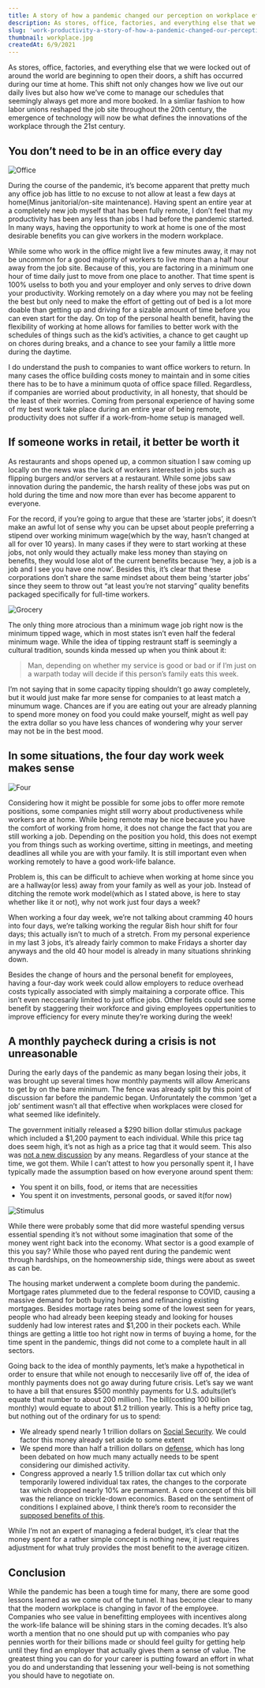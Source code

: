 ```yaml
---
title: A story of how a pandemic changed our perception on workplace efficiency
description: As stores, office, factories, and everything else that we were locked out of around the world are beginning to open their doors, a shift has occured during our time at home. This shift not only changes how we live out our daily lives but also how we’ve come to manage our schedules that seemingly always get more and more booked.
slug: 'work-productivity-a-story-of-how-a-pandemic-changed-our-perception-on-workplace-efficiency'
thumbnail: workplace.jpg
createdAt: 6/9/2021
---
```


As stores, office, factories, and everything else that we were locked out of around the world are beginning to open their doors, a shift has occurred during our time at home. This shift not only changes how we live out our daily lives but also how we’ve come to manage our schedules that seemingly always get more and more booked. In a simliar fashion to how labor unions reshaped the job site throughout the 20th century, the emergence of technology will now be what defines the innovations of the workplace through the 21st century.

## You don’t need to be in an office every day

<img src="/images/blog/office.jpg" alt="Office" />

During the course of the pandemic, it’s become apparent that pretty much any office job has little to no excuse to not allow at least a few days at home(Minus janitorial/on-site maintenance). Having spent an entire year at a completely new job myself that has been fully remote, I don’t feel that my productivity has been any less than jobs I had before the pandemic started. In many ways, having the opportunity to work at home is one of the most desirable benefits you can give workers in the modern workplace.

While some who work in the office might live a few minutes away, it may not be uncommon for a good majority of workers to live more than a half hour away from the job site. Because of this, you are factoring in a minimum one hour of time daily just to move from one place to another. That time spent is 100% uselss to both you and your employer and only serves to drive down your productivity. Working remotely on a day where you may not be feeling the best but only need to make the effort of getting out of bed is a lot more doable than getting up and driving for a sizable amount of time before you can even start for the day. On top of the personal health benefit, having the flexibility of working at home allows for families to better work with the schedules of things such as the kid’s activities, a chance to get caught up on chores during breaks, and a chance to see your family a little more during the daytime.

I do understand the push to companies to want office workers to return. In many cases the office building costs money to maintain and in some cities there has to be to have a minimum quota of office space filled. Regardless, if companies are worried about productivity, in all honesty, that should be the least of their worries. Coming from personal experience of having some of my best work take place during an entire year of being remote, productivity does not suffer if a work-from-home setup is managed well.

## If someone works in retail, it better be worth it

As restaurants and shops opened up, a common situation I saw coming up locally on the news was the lack of workers interested in jobs such as flipping burgers and/or servers at a restaurant. While some jobs saw innovation during the pandemic, the harsh reality of these jobs was put on hold during the time and now more than ever has become apparent to everyone. 

For the record, if you’re going to argue that these are ‘starter jobs’, it doesn’t make an awful lot of sense why you can be upset about people preferring a stipend over working minimum wage(which by the way, hasn’t changed at all for over 10 years). In many cases if they were to start working at these jobs, not only would they actually make less money than staying on benefits, they would lose alot of the current benefits because ‘hey, a job is a job and I see you have one now’. Besides this, it’s clear that these corporations don’t share the same mindset about them being ‘starter jobs’ since they seem to throw out “at least you’re not starving” quality benefits packaged specifically for full-time workers.

<img src="/images/blog/grocery.jpeg" alt="Grocery" />

The only thing more atrocious than a minimum wage job right now is the minimum tipped wage, which in most states isn’t even half the federal minimum wage. While the idea of tipping restraunt staff is seemingly a cultural tradition, sounds kinda messed up when you think about it:

> Man, depending on whether my service is good or bad or if I’m just on a warpath today will decide if this person’s family eats this week.

I’m not saying that in some capacity tipping shouldn’t go away completely, but it would just make far more sense for companies to at least match a minumum wage. Chances are if you are eating out your are already planning to spend more money on food you could make yourself, might as well pay the extra dollar so you have less chances of wondering why your server may not be in the best mood.

## In some situations, the four day work week makes sense

<img src="/images/blog/four.png" alt="Four" />

Considering how it might be possible for some jobs to offer more remote positions, some companies might still worry about productiveness while workers are at home. While being remote may be nice because you have the comfort of working from home, it does not change the fact that you are still working a job. Depending on the position you hold, this does not exempt you from things such as working overtime, sitting in meetings, and meeting deadlines all while you are with your family. It is still important even when working remotely to have a good work-life balance.

Problem is, this can be difficult to achieve when working at home since you are a hallway(or less) away from your family as well as your job. Instead of ditching the remote work model(which as I stated above, is here to stay whether like it or not), why not work just four days a week?

When working a four day week, we’re not talking about cramming 40 hours into four days, we’re talking working the regular 8ish hour shift for four days; this actually isn’t to much of a stretch. From my personal experience in my last 3 jobs, it’s already fairly common to make Fridays a shorter day anyways and the old 40 hour model is already in many situations shrinking down. 

Besides the change of hours and the personal benefit for employees, having a four-day work week could allow employers to reduce overhead costs typically associated with simply maitaining a corporate office. This isn’t even neccesarily limited to just office jobs. Other fields could see some benefit by staggering their workforce and giving employees oppertunities to improve efficiency for every minute they’re working during the week!

## A monthly paycheck during a crisis is not unreasonable

During the early days of the pandemic as many began losing their jobs, it was brought up several times how monthly payments will allow Americans to get by on the bare minimum. The fence was already split by this point of discussion far before the pandemic began. Unforuntately the common ‘get a job’ sentiment wasn’t all that effective when workplaces were closed for what seemed like idefinitely. 

The government initially released a $290 billion dollar stimulus package which included a $1,200 payment to each individual. While this price tag does seem high, it’s not as high as a price tag that it would seem. This also was [not a new discussion](https://www.pbs.org/newshour/politics/how-would-andrew-yang-give-americans-1000-per-month-with-this-tax) by any means. Regardless of your stance at the time, we got them. While I can’t attest to how you personally spent it, I have typically made the assumption based on how everyone around spent them:

- You spent it on bills, food, or items that are necessities
- You spent it on investments, personal goods, or saved it(for now)

<img src="/images/blog/stimulus.jpg" alt="Stimulus" />

While there were probably some that did more wasteful spending versus essential spending it’s not without some imagination that some of the money went right back into the economy. What sector is a good example of this you say? While those who payed rent during the pandemic went through hardships, on the homeownership side, things were about as sweet as can be.

The housing market underwent a complete boom during the pandemic. Mortgage rates plummeted due to the federal response to COVID, causing a massive demand for both buying homes and refinancing existing mortgages. Besides mortage rates being some of the lowest seen for years, people who had already been keeping steady and looking for houses suddenly had low interest rates and $1,200 in their pockets each. While things are getting a little too hot right now in terms of buying a home, for the time spent in the pandemic, things did not come to a complete hault in all sectors.

Going back to the idea of monthly payments, let’s make a hypothetical in order to ensure that while not enough to neccesarily live off of, the idea of monthly payments does not go away during future crisis. Let’s say we want to have a bill that ensures $500 monthly payments for U.S. adults(let’s equate that number to about 200 million). The bill(costing 100 billion monthly) would equate to about $1.2 trillion yearly. This is a hefty price tag, but nothing out of the ordinary for us to spend:

- We already spend nearly 1 trillion dollars on [Social Security](https://www.ssa.gov/budget/). We could factor this money already set aside to some extent
- We spend more than half a trillion dollars on [defense](https://comptroller.defense.gov/Portals/45/Documents/defbudget/fy2021/FY21_Green_Book.pdf), which has long been debated on how much many actually needs to be spent considering our dimished activity.
- Congress approved a nearly 1.5 trillion dollar tax cut which only temporarily lowered individual tax rates, the changes to the corporate tax which dropped nearly 10% are permanent. A core concept of this bill was the reliance on trickle-down economics. Based on the sentiment of conditions I explained above, I think there’s room to reconsider the [supposed benefits of this](https://www.npr.org/2019/12/20/789540931/2-years-later-trump-tax-cuts-have-failed-to-deliver-on-gops-promises).

While I’m not an expert of managing a federal budget, it’s clear that the money spent for a rather simple concept is nothing new, it just requires adjustment for what truly provides the most benefit to the average citizen.

## Conclusion

While the pandemic has been a tough time for many, there are some good lessons learned as we come out of the tunnel. It has become clear to many that the modern workplace is changing in favor of the employee. Companies who see value in benefitting employees with incentives along the work-life balance will be shining stars in the coming decades. It’s also worth a mention that no one should put up with companies who pay pennies worth for their billions made or should feel guilty for getting help until they find an employer that actually gives them a sense of value. The greatest thing you can do for your career is putting foward an effort in what you do and understanding that lessening your well-being is not something you should have to negotiate on.

